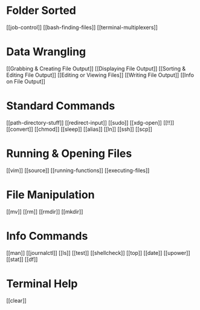 # Folder Sorted
[[job-control]]
[[bash-finding-files]]
[[terminal-multiplexers]]

# Data Wrangling
[[Grabbing & Creating File Output]]
[[Displaying File Output]]
[[Sorting & Editing File Output]]
[[Editing or Viewing Files]]
[[Writing File Output]]
[[Info on File Output]]

# Standard Commands
[[path-directory-stuff]]
[[redirect-input]]
[[sudo]]
[[xdg-open]]
[[!!]]
[[convert]]
[[chmod]]
[[sleep]]
[[alias]]
[[ln]]
[[ssh]]
[[scp]]

# Running & Opening Files
[[vim]]
[[source]]
[[running-functions]]
[[executing-files]]

# File Manipulation
[[mv]]
[[rm]]
[[rmdir]]
[[mkdir]]

# Info Commands
[[man]]
[[journalctl]]
[[ls]]
[[test]]
[[shellcheck]]
[[top]]
[[date]]
[[upower]]
[[stat]]
[[df]]

# Terminal Help
[[clear]]
